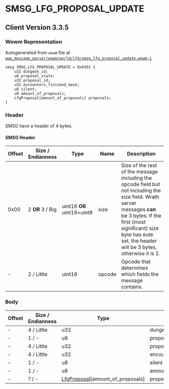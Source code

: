# SMSG_LFG_PROPOSAL_UPDATE

## Client Version 3.3.5

### Wowm Representation

Autogenerated from `wowm` file at [`wow_message_parser/wowm/world/lfg/smsg_lfg_proposal_update.wowm:1`](https://github.com/gtker/wow_messages/tree/main/wow_message_parser/wowm/world/lfg/smsg_lfg_proposal_update.wowm#L1).
```rust,ignore
smsg SMSG_LFG_PROPOSAL_UPDATE = 0x0361 {
    u32 dungeon_id;
    u8 proposal_state;
    u32 proposal_id;
    u32 encounters_finished_mask;
    u8 silent;
    u8 amount_of_proposals;
    LfgProposal[amount_of_proposals] proposals;
}
```
### Header

SMSG have a header of 4 bytes.

#### SMSG Header

| Offset | Size / Endianness | Type   | Name   | Description |
| ------ | ----------------- | ------ | ------ | ----------- |
| 0x00   | 2 **OR** 3 / Big           | uint16 **OR** uint16+uint8 | size | Size of the rest of the message including the opcode field but not including the size field. Wrath server messages **can** be 3 bytes. If the first (most significant) size byte has `0x80` set, the header will be 3 bytes, otherwise it is 2.|
| -      | 2 / Little| uint16 | opcode | Opcode that determines which fields the message contains. |

### Body

| Offset | Size / Endianness | Type | Name | Description | Comment |
| ------ | ----------------- | ---- | ---- | ----------- | ------- |
| - | 4 / Little | u32 | dungeon_id |  |  |
| - | 1 / - | u8 | proposal_state |  |  |
| - | 4 / Little | u32 | proposal_id |  |  |
| - | 4 / Little | u32 | encounters_finished_mask |  |  |
| - | 1 / - | u8 | silent |  |  |
| - | 1 / - | u8 | amount_of_proposals |  |  |
| - | ? / - | [LfgProposal](lfgproposal.md)[amount_of_proposals] | proposals |  |  |

